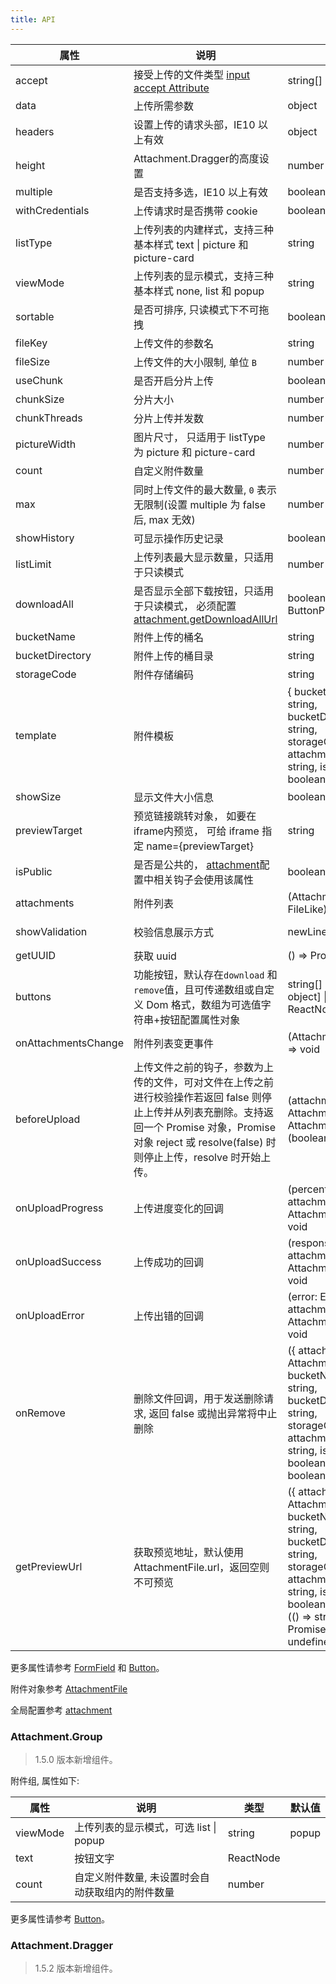 ```yaml
---
title: API
---
```


| 属性 | 说明 | 类型 | 默认值 | 版本 |
| --- | --- | --- | --- | --- |
| accept | 接受上传的文件类型 [input accept Attribute](https://developer.mozilla.org/en-US/docs/Web/HTML/Element/input#attr-accept) | string[] |  | |
| data | 上传所需参数 | object |  | |
| headers | 设置上传的请求头部，IE10 以上有效 | object |  | |
| height | Attachment.Dragger的高度设置 | number |  | |
| multiple | 是否支持多选，IE10 以上有效 | boolean | true | |
| withCredentials | 上传请求时是否携带 cookie | boolean | false | |
| listType | 上传列表的内建样式，支持三种基本样式 text \| picture 和 picture-card | string | text | |
| viewMode | 上传列表的显示模式，支持三种基本样式 none, list 和 popup | string | list | |
| sortable | 是否可排序, 只读模式下不可拖拽 | boolean | true | |
| fileKey | 上传文件的参数名 | string | [attachment.defaultFileKey](/zh/procmp/configure/configure#attachmentconfig) | |
| fileSize | 上传文件的大小限制, 单位 `B` | number | [attachment.defaultFileSize](/zh/procmp/configure/configure#attachmentconfig) | |
| useChunk | 是否开启分片上传 | boolean |  | 1.5.2 |
| chunkSize | 分片大小 | number | [attachment.defaultChunkSize](/zh/procmp/configure/configure#attachmentconfig) | 1.5.2 |
| chunkThreads | 分片上传并发数 | number | [attachment.defaultChunkThreads](/zh/procmp/configure/configure#attachmentconfig) | 1.5.2 |
| pictureWidth | 图片尺寸， 只适用于 listType 为 picture 和 picture-card | number |  | |
| count | 自定义附件数量 | number |  | |
| max | 同时上传文件的最大数量, `0` 表示无限制(设置 multiple 为 false 后, max 无效) | number |  | |
| showHistory | 可显示操作历史记录 | boolean |  | |
| listLimit | 上传列表最大显示数量，只适用于只读模式 | number |  | |
| downloadAll | 是否显示全部下载按钮，只适用于只读模式， 必须配置[attachment.getDownloadAllUrl](/zh/procmp/configure/configure#attachmentconfig) | boolean \| ButtonProps | true | |
| bucketName | 附件上传的桶名 | string |  | |
| bucketDirectory | 附件上传的桶目录 | string |  | |
| storageCode | 附件存储编码 | string |  | |
| template | 附件模板 | { bucketName?: string, bucketDirectory?: string, storageCode?:string, attachmentUUID: string, isPublic?: boolean } |  | 1.5.5 |
| showSize | 显示文件大小信息 | boolean | true | 1.5.3 |
| previewTarget | 预览链接跳转对象， 如要在iframe内预览， 可给 iframe 指定 name={previewTarget} | string | 'attachment-preview'  | 1.5.1 |
| isPublic | 是否是公共的， [attachment](/zh/procmp/configure/configure#attachmentconfig)配置中相关钩子会使用该属性 | boolean | | 1.5.0 |
| attachments | 附件列表 | (AttachmentFile \| FileLike)[] |  | |
| showValidation | 校验信息展示方式 | newLine \| tooltip | viewMode == popup ? tooltip : newLine | |
| getUUID | 获取 uuid | () => Promise<string> \| string | [attachment.getAttachmentUUID](/zh/procmp/configure/#Attachment) | 1.5.3 |
| buttons | 功能按钮，默认存在`download` 和 `remove`值，且可传递数组或自定义 Dom 格式，数组为可选值字符串+按钮配置属性对象 | string[] \| \[string, object\] \| ReactNode[] | [['download', 'remove']] | 1.6.2 |
| onAttachmentsChange | 附件列表变更事件 | (AttachmentFile[]) => void |  | |
| beforeUpload | 上传文件之前的钩子，参数为上传的文件，可对文件在上传之前进行校验操作若返回 false 则停止上传并从列表充删除。支持返回一个 Promise 对象，Promise 对象 reject 或 resolve(false) 时则停止上传，resolve 时开始上传。 | (attachment: AttachmentFile, list: AttachmentFile[]) => (boolean \| Promise) | - | |
| onUploadProgress | 上传进度变化的回调 | (percent: number, attachment: AttachmentFile) => void | | |
| onUploadSuccess | 上传成功的回调 | (response: any, attachment: AttachmentFile) => void |  | |
| onUploadError | 上传出错的回调 | (error: Error, attachment: AttachmentFile) => void |  | | |
| onRemove | 删除文件回调，用于发送删除请求, 返回 false 或抛出异常将中止删除 | ({ attachment: AttachmentFile, bucketName?: string, bucketDirectory?: string, storageCode?:string, attachmentUUID: string, isPublic?: boolean }, multiple: boolean) => boolean | | |
| getPreviewUrl | 获取预览地址，默认使用 AttachmentFile.url，返回空则不可预览 | ({ attachment: AttachmentFile, bucketName?: string, bucketDirectory?: string, storageCode?:string, attachmentUUID: string, isPublic?: boolean }) => string \| (() => string \| Promise< string>) \| undefined | | 1.6.3 |

更多属性请参考 [FormField](/zh/procmp/abstract/field#formfield) 和 [Button](/zh/procmp/general/button#API)。

附件对象参考 [AttachmentFile](/zh/procmp/dataset/dataset#attachmentfile)

全局配置参考 [attachment](/zh/procmp/configure/configure#attachmentconfig)

### Attachment.Group

> 1.5.0 版本新增组件。

附件组, 属性如下:

| 属性 | 说明 | 类型 | 默认值 |
| --- | --- | --- | --- |
| viewMode | 上传列表的显示模式，可选  list \| popup | string | popup |
| text | 按钮文字 | ReactNode |  |
| count | 自定义附件数量, 未设置时会自动获取组内的附件数量 | number |  |

更多属性请参考 [Button](/zh/procmp/general/button#API)。

### Attachment.Dragger

> 1.5.2 版本新增组件。
